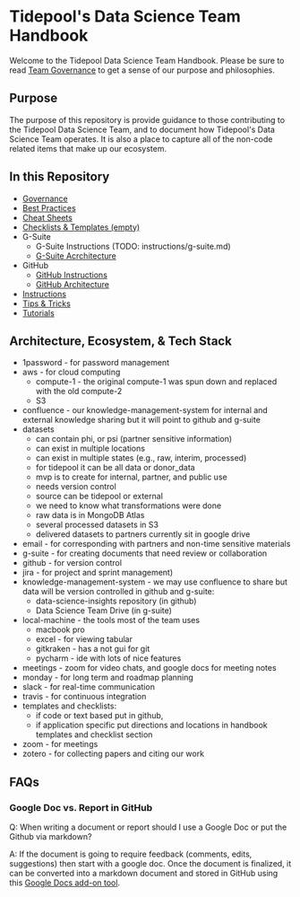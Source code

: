 # Tidepool's Data Science Team Handbook 
Welcome to the Tidepool Data Science Team Handbook. Please be sure to read [Team Governance](governance.md)
to get a sense of our purpose and philosophies. 

## Purpose
The purpose of this repository is provide guidance to those contributing to the Tidepool Data Science Team, 
and to document how Tidepool's Data Science Team operates. It is also a place to capture all of the non-code related
items that make up our ecosystem. 

## In this Repository
* [Governance](./GOVERNANCE.md)
* [Best Practices](./best-practices.md)
* [Cheat Sheets](cheat-sheets)
* [Checklists & Templates (empty)](checklists-and-templates)
* G-Suite
    * G-Suite Instructions (TODO: instructions/g-suite.md)
    * [G-Suite Acrchitecture](g-suite-architecture)
* GitHub
    * [GitHub Instructions](instructions/github.md)
    * [GitHub Architecture](github-architecture) 
* [Instructions](instructions)
* [Tips & Tricks](tips-and-tricks)
* [Tutorials](tutorials)

## Architecture, Ecosystem, & Tech Stack
* 1password - for password management
* aws - for cloud computing
    * compute-1 - the original compute-1 was spun down and replaced with the old compute-2
    * S3
* confluence - our knowledge-management-system for internal and external knowledge sharing 
but it will point to github and g-suite
* datasets
    * can contain phi, or psi (partner sensitive information)
    * can exist in multiple locations
    * can exist in multiple states (e.g., raw, interim, processed)
    * for tidepool it can be all data or donor_data
    * mvp is to create for internal, partner, and public use
    * needs version control
    * source can be tidepool or external
    * we need to know what transformations were done
    * raw data is in MongoDB Atlas
    * several processed datasets in S3
    * delivered datasets to partners currently sit in google drive
* email - for corresponding with partners and non-time sensitive materials
* g-suite - for creating documents that need review or collaboration
* github - for version control
* jira - for project and sprint management)
* knowledge-management-system - we may use confluence to share 
but data will be version controlled in github and g-suite:
    * data-science-insights repository (in github)
    * Data Science Team Drive (in g-suite)
* local-machine - the tools most of the team uses
    * macbook pro
    * excel - for viewing tabular
    * gitkraken - has a not gui for git
    * pycharm - ide with lots of nice features
* meetings - zoom for video chats, and google docs for meeting notes
* monday - for long term and roadmap planning
* slack - for real-time communication
* travis - for continuous integration
* templates and checklists:
    * if code or text based put in github, 
    * if application specific put directions and locations in handbook templates and checklist section
* zoom - for meetings
* zotero - for collecting papers and citing our work

## FAQs

### Google Doc vs. Report in GitHub
Q: When writing a document or report should I use a Google Doc or put the Github via markdown?

A: If the document is going to require feedback (comments, edits, suggestions) then start with a google doc.
Once the document is finalized, it can be converted into a markdown document and stored in GitHub using this
[Google Docs add-on tool](https://gsuite.google.com/marketplace/app/docs_to_markdown/700168918607).
